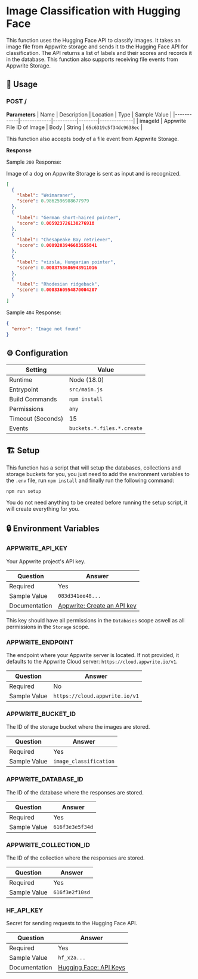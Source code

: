 # Image Classification with Hugging Face

This function uses the Hugging Face API to classify images. It takes an image file from Appwrite storage and sends it to the Hugging Face API for classification. The API returns a list of labels and their scores and records it in the database. This function also supports receiving file events from Appwrite Storage.

## 🧰 Usage

### POST /

**Parameters**
| Name | Description | Location | Type | Sample Value |
|------------|-------------|----------|--------|--------------|
| imageId | Appwrite File ID of Image | Body | String | `65c6319c5f34dc9638ec` |

This function also accepts body of a file event from Appwrite Storage.

**Response**

Sample `200` Response:

Image of a dog on Appwrite Storage is sent as input and is recognized.

```json
[
  {
    "label": "Weimaraner",
    "score": 0.9862596988677979
  },
  {
    "label": "German short-haired pointer",
    "score": 0.005923726130276918
  },
  {
    "label": "Chesapeake Bay retriever",
    "score": 0.0009203946683555841
  },
  {
    "label": "vizsla, Hungarian pointer",
    "score": 0.0003758686943911016
  },
  {
    "label": "Rhodesian ridgeback",
    "score": 0.0003360954870004207
  }
]
```

Sample `404` Response:

```json
{
  "error": "Image not found"
}
```

## ⚙️ Configuration

| Setting           | Value                      |
| ----------------- | -------------------------- |
| Runtime           | Node (18.0)                |
| Entrypoint        | `src/main.js`              |
| Build Commands    | `npm install`              |
| Permissions       | `any`                      |
| Timeout (Seconds) | 15                         |
| Events            | `buckets.*.files.*.create` |

## 🏗️ Setup
This function has a script that will setup the databases, collections and storage buckets for you, you just need to add the environment variables to the `.env` file, run `npm install` and finally run the following command:
```
npm run setup
```

You do not need anything to be created before running the setup script, it will create everything for you.

## 🔒 Environment Variables

### APPWRITE_API_KEY

Your Appwrite project's API key.

| Question      | Answer                                                                                            |
| ------------- | ------------------------------------------------------------------------------------------------- |
| Required      | Yes                                                                                               |
| Sample Value  | `083d341ee48...`                                                                                  |
| Documentation | [Appwrite: Create an API key](https://appwrite.io/docs/advanced/platform/api-keys#create-api-key) |

This key should have all permissions in the `Databases` scope aswell as all permissions in the `Storage` scope.

### APPWRITE_ENDPOINT

The endpoint where your Appwrite server is located. If not provided, it defaults to the Appwrite Cloud server: `https://cloud.appwrite.io/v1`.

| Question     | Answer                         |
| ------------ | ------------------------------ |
| Required     | No                             |
| Sample Value | `https://cloud.appwrite.io/v1` |

### APPWRITE_BUCKET_ID

The ID of the storage bucket where the images are stored.

| Question     | Answer                 |
| ------------ | ---------------------- |
| Required     | Yes                    |
| Sample Value | `image_classification` |

### APPWRITE_DATABASE_ID

The ID of the database where the responses are stored.

| Question     | Answer          |
| ------------ | --------------- |
| Required     | Yes             |
| Sample Value | `616f3e3e5f34d` |

### APPWRITE_COLLECTION_ID

The ID of the collection where the responses are stored.

| Question     | Answer         |
| ------------ | -------------- |
| Required     | Yes            |
| Sample Value | `616f3e2f10sd` |

### HF_API_KEY

Secret for sending requests to the Hugging Face API.

| Question      | Answer                                                                                              |
| ------------- | --------------------------------------------------------------------------------------------------- |
| Required      | Yes                                                                                                 |
| Sample Value  | `hf_x2a...`                                                                                         |
| Documentation | [Hugging Face: API Keys](https://huggingface.co/docs/api-inference/en/quicktour#get-your-api-token) |
